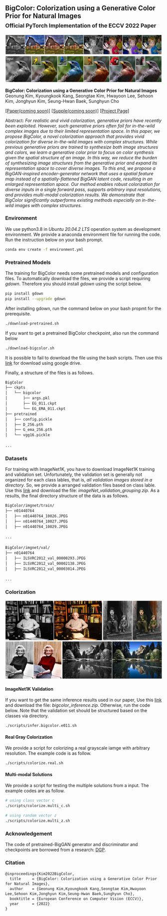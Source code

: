 ## BigColor: Colorization using a Generative Color Prior for Natural Images<br><sub>Official PyTorch Implementation of the ECCV 2022 Paper</sub>

![Teaser image 1](./srcs/teaser_1.png)

**BigColor: Colorization using a Generative Color Prior for Natural Images**<br>
Geonung Kim, Kyoungkook Kang, Seongtae Kim, Hwayoon Lee, Sehoon Kim, Jonghyun Kim, Seung-Hwan Baek, Sunghyun Cho<br>

[\[Paper(coming soon)\]](https://github.com/KIMGEONUNG/BigColor)
[\[Supple(coming soon)\]](https://github.com/KIMGEONUNG/BigColor)
[\[Project Page\]](https://kimgeonung.github.io/bigcolor)

Abstract: *For realistic and vivid colorization, generative priors have recently been exploited. However, such generative priors often fail for in-the-wild complex images due to their limited representation space. In this paper, we propose BigColor, a novel colorization approach that provides vivid colorization for diverse in-the-wild images with complex structures. While previous generative priors are trained to synthesize both image structures and colors, we learn a generative color prior to focus on color synthesis given the spatial structure of an image. In this way, we reduce the burden of synthesizing image structures from the generative prior and expand its representation space to cover diverse images. To this end, we propose a BigGAN-inspired encoder-generator network that uses a spatial feature map instead of a spatially-flattened BigGAN latent code, resulting in an enlarged representation space. Our method enables robust colorization for diverse inputs in a single forward pass, supports arbitrary input resolutions, and provides multi-modal colorization results. We demonstrate that BigColor significantly outperforms existing methods especially on in-the-wild images with complex structures.*


### Environment

We use python3.8 in _Ubuntu 20.04.2 LTS_ operation system as development environment.
We provide a anaconda environment file for running the code. 
Run the instruction below on your bash prompt.

```bash
conda env create -f environment.yml
```

### Pretrained Models

The training for BigColor needs some pretrained models and configuration files.
To automatically download the files, we provide a script requiring _gdown_.
Therefore you should install _gdown_ using the script below.

```bash
pip install gdown
pip install --upgrade gdown
```

After installing gdown, run the command below on your bash propmt for the prerequisite.  

```bash
./download-pretrained.sh
```

If you want to get a pretrained BigColor checkpoint, also run the command below 

```bash
./download-bigcolor.sh
```

It is possible to fail to download the file using the bash scripts.
Then use this [link](https://drive.google.com/drive/folders/1nLzgE5WJnxp5WF1dkpa1ts6bZ6tVwtep?usp=sharing) for download using google drive.

Finally, a structure of the files is as follows.

```bash
BigColor
├── ckpts
│   └── bigcolor
│       ├── args.pkl
│       ├── EG_011.ckpt
│       └── EG_EMA_011.ckpt
├── pretrained
│   ├── config.pickle
│   ├── D_256.pth
│   ├── G_ema_256.pth
│   └── vgg16.pickle

...
```

### Datasets

For training with ImageNet1K, you have to download ImageNet1K training and validation set.
Unfortunately, the validation set is generally not organized for each class lables, that is, _all validation images stored in a directory_. 
So, we provide a arranged validation files based on class lable. 
Use this [link](https://drive.google.com/drive/folders/1nLzgE5WJnxp5WF1dkpa1ts6bZ6tVwtep?usp=sharing)
and download the file: _imageNet_validation_grouping.zip_.
As a results, the final directory structure of the data is as follows.

```bash
BigColor/imgnet/train/
├── n01440764
│   ├── n01440764_10026.JPEG
│   ├── n01440764_10027.JPEG
│   ├── n01440764_10029.JPEG

...

BigColor/imgnet/val/
├── n01440764
│   ├── ILSVRC2012_val_00000293.JPEG
│   ├── ILSVRC2012_val_00002138.JPEG
│   ├── ILSVRC2012_val_00003014.JPEG

...
```

### Colorization
![Teaser image 2](./srcs/teaser_2.png)

#### ImageNet1K Validation 

If you want to get the same inference results used in our paper,
Use this [link](https://drive.google.com/drive/folders/1nLzgE5WJnxp5WF1dkpa1ts6bZ6tVwtep?usp=sharing)
and download the file: _bigcolor_inference.zip_.
Otherwise, run the code below.
Note that the validation set should be structured based on the classes via directory.

```bash
./scripts/infer.bigcolor.e011.sh
```

#### Real Gray Colorization

We provide a script for colorizing a real grayscale iamge with arbitrary resolution.
The example code is as follow.

```bash
./scripts/colorize.real.sh
```

#### Multi-modal Solutions

We provide a script for testing the multiple solutions from a input.
The example codes are as follow.

```bash
# using class vector c
./scripts/colorize.multi_c.sh
```

```bash
# using random vector z
./scripts/colorize.multi_z.sh
```


### Acknowledgement
The code of pretrained-BigGAN generator and discriminator and checkpoints are borrowed from
a research: [DGP](https://github.com/XingangPan/deep-generative-prior).


### Citation

```
@inproceedings{Kim2022BigColor,
  title     = {BigColor: Colorization using a Generative Color Prior for Natural Images},
  author    = {Geonung Kim,Kyoungkook Kang,Seongtae Kim,Hwayoon Lee,Sehoon Kim,Jonghyun Kim,Seung-Hwan Baek,Sunghyun Cho},
  booktitle = {European Conference on Computer Vision (ECCV)},
  year      = {2022}
}

```
